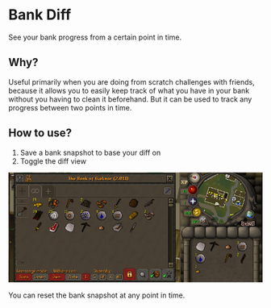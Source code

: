 # Bank Diff
See your bank progress from a certain point in time.

## Why?

Useful primarily when you are doing from scratch challenges with friends, because it allows you to easily keep track of what you have in your bank without you having to clean it beforehand. But it can be used to track any progress between two points in time.

## How to use?

1. Save a bank snapshot to base your diff on
2. Toggle the diff view

![how-to-use-gif](img/diff-gif.gif)

You can reset the bank snapshot at any point in time.